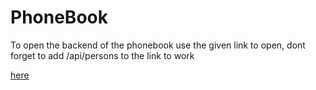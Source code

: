 # PhoneBook

To open the backend of the phonebook use the given link to open, dont forget to add /api/persons to the link to work 

[here](https://phonebook-dq7h.onrender.com/)